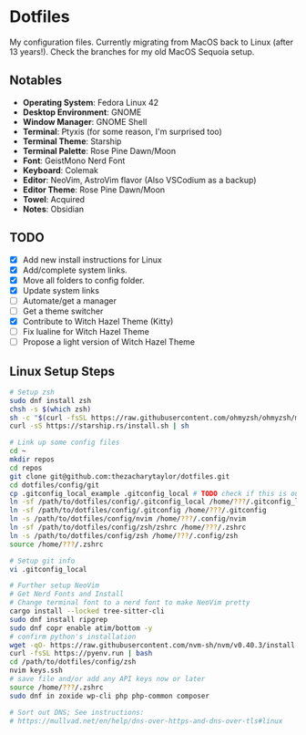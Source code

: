 # Dotfiles

My configuration files.
Currently migrating from MacOS back to Linux (after 13 years!).
Check the branches for my old MacOS Sequoia setup.

## Notables

- **Operating System**: Fedora Linux 42
- **Desktop Environment**: GNOME
- **Window Manager**: GNOME Shell
- **Terminal**: Ptyxis (for some reason, I'm surprised too)
- **Terminal Theme**: Starship
- **Terminal Palette**: Rose Pine Dawn/Moon
- **Font**: GeistMono Nerd Font
- **Keyboard**: Colemak
- **Editor**: NeoVim, AstroVim flavor (Also VSCodium as a backup)
- **Editor Theme**: Rose Pine Dawn/Moon
- **Towel**: Acquired
- **Notes**: Obsidian

## TODO

- [x] Add new install instructions for Linux
- [x] Add/complete system links.
- [x] Move all folders to config folder.
- [x] Update system links
- [ ] Automate/get a manager
- [ ] Get a theme switcher
- [x] Contribute to Witch Hazel Theme (Kitty)
- [ ] Fix lualine for Witch Hazel Theme
- [ ] Propose a light version of Witch Hazel Theme

## Linux Setup Steps

```bash
# Setup zsh
sudo dnf install zsh
chsh -s $(which zsh)
sh -c "$(curl -fsSL https://raw.githubusercontent.com/ohmyzsh/ohmyzsh/master/tools/install.sh)"
curl -sS https://starship.rs/install.sh | sh

# Link up some config files
cd ~
mkdir repos
cd repos
git clone git@github.com:thezacharytaylor/dotfiles.git
cd dotfiles/config/git
cp .gitconfig_local_example .gitconfig_local # TODO check if this is out of place
ln -sf /path/to/dotfiles/config/.gitconfig_local /home/???/.gitconfig_local
ln -sf /path/to/dotfiles/config/.gitconfig /home/???/.gitconfig
ln -s /path/to/dotfiles/config/nvim /home/???/.config/nvim
ln -sf /path/to/dotfiles/config/zsh/zshrc /home/???/.zshrc
ln -s /path/to/dotfiles/config/zsh /home/???/.config/zsh
source /home/???/.zshrc

# Setup git info
vi .gitconfig_local

# Further setup NeoVim
# Get Nerd Fonts and Install
# Change terminal font to a nerd font to make NeoVim pretty
cargo install --locked tree-sitter-cli
sudo dnf install ripgrep
sudo dnf copr enable atim/bottom -y
# confirm python's installation
wget -qO- https://raw.githubusercontent.com/nvm-sh/nvm/v0.40.3/install.sh | bash
curl -fsSL https://pyenv.run | bash
cd /path/to/dotfiles/config/zsh
nvim keys.ssh
# save file and/or add any API keys now or later
source /home/???/.zshrc
sudo dnf in zoxide wp-cli php php-common composer

# Sort out DNS; See instructions:
# https://mullvad.net/en/help/dns-over-https-and-dns-over-tls#linux
```
